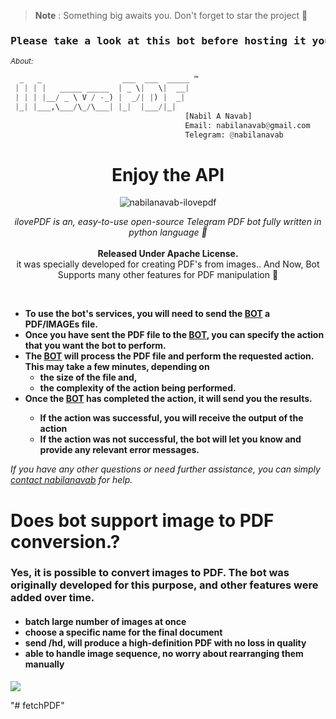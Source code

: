 <head>
  <meta charset="UTF-8">
  <meta name="description" content="Telegram Pdf Bot">
  <meta name="keywords" content="Telegram, pdf, bot, pdfbot, ilovepdf, nabilanavab">
  <meta name="author" content="Nabil A Navab">
</head>

> **Note** 
> : Something big awaits you. Don't forget to star the project 🌟

<h3><pre><center>Please take a look at this bot before hosting it yourself <a href="https://telegram.dog/ilovepdf_bot">: Test Bot</a></center></pre></h3>

<small><i>About:</i></small>

```py
  _   _                  ___  ___  _____ ™
 | | | |   _____ _____  | _ \|   \|  __| 
 | | | |__/ _ \ V / -_) |  _/| |) |  _|  
 |_| |___,\___/\_/\___| |_|  |___/|_|    
                                       [Nabil A Navab] 
                                       Email: nabilanavab@gmail.com
                                       Telegram: @nabilanavab
```

<div align="center">

# Enjoy the API

![nabilanavab-ilovepdf](https://user-images.githubusercontent.com/92616583/211420759-735a72ff-9a0f-4c03-8633-037d5e862ff6.jpg)

<i>ilovePDF is an, easy-to-use open-source Telegram PDF bot fully written in python language 🐍</i>
<br><br>
<b>Released Under Apache License.</b><br>
it was specially developed for creating PDF's from images.. And Now, Bot Supports many other features for PDF manipulation 🦾

</div></br>

<ul><b>
    <li>To use the bot's services, you will need to send the <a href="https://telegram.dog/ilovepdf_bot">BOT</a> a PDF/IMAGEs file.
    <li>Once you have sent the PDF file to the <a href="https://telegram.dog/ilovepdf_bot"> BOT</a>, you can specify the action that you want the bot to perform.
    <li>The <a href="https://telegram.dog/ilovepdf_bot"> BOT</a> will process the PDF file and perform the requested action. This may take a few minutes, depending on
    <ul>
        <li>the size of the file and,
        <li>the complexity of the action being performed.
    </ul>
    <li>Once the <a href="https://telegram.dog/ilovepdf_bot"> BOT</a> has completed the action, it will send you the results.
    <ul>
        <li>If the action was successful, you will receive the output of the action
        <li>If the action was not successful, the bot will let you know and provide any relevant error messages.
    </ul>
</b></ul>

<i>If you have any other questions or need further assistance, you can simply <a href="https://telegram.dog/nabilanavab">contact nabilanavab</a> for help.</i>

<h1>Does bot support image to PDF conversion.?</h1>
<h3>Yes, it is possible to convert images to PDF. The bot was originally developed for this purpose, and other features were added over time.</h3>
<h4>
    <ul>
        <li>batch large number of images at once</li>
        <li>choose a specific name for the final document</li>
        <li>send /hd, will produce a high-definition PDF with no loss in quality</li>
        <li>able to handle image sequence, no worry about rearranging them manually</li>
    </ul>
</h4>
<img src="https://telegra.ph/file/ec0047cc76e7080f818ff.png">
<br/>


"# fetchPDF" 
